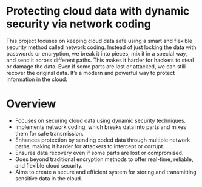 # Protecting cloud data with dynamic security via network coding
This project focuses on keeping cloud data safe using a smart and flexible security method called network coding. Instead of just locking the data with passwords or encryption, we break it into pieces, mix it in a special way, and send it across different paths. This makes it harder for hackers to steal or damage the data. Even if some parts are lost or attacked, we can still recover the original data. It’s a modern and powerful way to protect information in the cloud.
# Overview
- Focuses on securing cloud data using dynamic security techniques.
- Implements network coding, which breaks data into parts and mixes them for safe transmission.
- Enhances protection by sending coded data through multiple network paths, making it harder for attackers to intercept or corrupt.
- Ensures data recovery even if some parts are lost or compromised.
- Goes beyond traditional encryption methods to offer real-time, reliable, and flexible cloud security.
- Aims to create a secure and efficient system for storing and transmitting sensitive data in the cloud.
